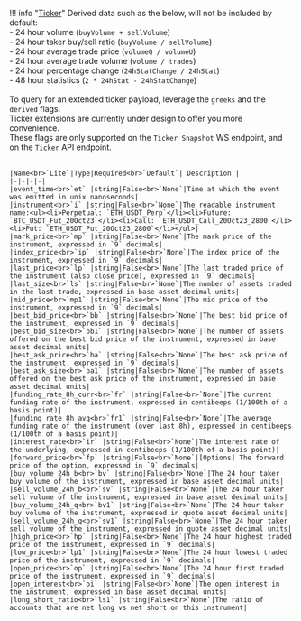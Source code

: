 !!! info "[Ticker](/../../schemas/ticker)"
    Derived data such as the below, will not be included by default:<br>  - 24 hour volume (`buyVolume + sellVolume`)<br>  - 24 hour taker buy/sell ratio (`buyVolume / sellVolume`)<br>  - 24 hour average trade price (`volumeQ / volumeU`)<br>  - 24 hour average trade volume (`volume / trades`)<br>  - 24 hour percentage change (`24hStatChange / 24hStat`)<br>  - 48 hour statistics (`2 * 24hStat - 24hStatChange`)<br><br>To query for an extended ticker payload, leverage the `greeks` and the `derived` flags.<br>Ticker extensions are currently under design to offer you more convenience.<br>These flags are only supported on the `Ticker Snapshot` WS endpoint, and on the `Ticker` API endpoint.<br><br>

    |Name<br>`Lite`|Type|Required<br>`Default`| Description |
    |-|-|-|-|
    |event_time<br>`et` |string|False<br>`None`|Time at which the event was emitted in unix nanoseconds|
    |instrument<br>`i` |string|False<br>`None`|The readable instrument name:<ul><li>Perpetual: `ETH_USDT_Perp`</li><li>Future: `BTC_USDT_Fut_20Oct23`</li><li>Call: `ETH_USDT_Call_20Oct23_2800`</li><li>Put: `ETH_USDT_Put_20Oct23_2800`</li></ul>|
    |mark_price<br>`mp` |string|False<br>`None`|The mark price of the instrument, expressed in `9` decimals|
    |index_price<br>`ip` |string|False<br>`None`|The index price of the instrument, expressed in `9` decimals|
    |last_price<br>`lp` |string|False<br>`None`|The last traded price of the instrument (also close price), expressed in `9` decimals|
    |last_size<br>`ls` |string|False<br>`None`|The number of assets traded in the last trade, expressed in base asset decimal units|
    |mid_price<br>`mp1` |string|False<br>`None`|The mid price of the instrument, expressed in `9` decimals|
    |best_bid_price<br>`bb` |string|False<br>`None`|The best bid price of the instrument, expressed in `9` decimals|
    |best_bid_size<br>`bb1` |string|False<br>`None`|The number of assets offered on the best bid price of the instrument, expressed in base asset decimal units|
    |best_ask_price<br>`ba` |string|False<br>`None`|The best ask price of the instrument, expressed in `9` decimals|
    |best_ask_size<br>`ba1` |string|False<br>`None`|The number of assets offered on the best ask price of the instrument, expressed in base asset decimal units|
    |funding_rate_8h_curr<br>`fr` |string|False<br>`None`|The current funding rate of the instrument, expressed in centibeeps (1/100th of a basis point)|
    |funding_rate_8h_avg<br>`fr1` |string|False<br>`None`|The average funding rate of the instrument (over last 8h), expressed in centibeeps (1/100th of a basis point)|
    |interest_rate<br>`ir` |string|False<br>`None`|The interest rate of the underlying, expressed in centibeeps (1/100th of a basis point)|
    |forward_price<br>`fp` |string|False<br>`None`|[Options] The forward price of the option, expressed in `9` decimals|
    |buy_volume_24h_b<br>`bv` |string|False<br>`None`|The 24 hour taker buy volume of the instrument, expressed in base asset decimal units|
    |sell_volume_24h_b<br>`sv` |string|False<br>`None`|The 24 hour taker sell volume of the instrument, expressed in base asset decimal units|
    |buy_volume_24h_q<br>`bv1` |string|False<br>`None`|The 24 hour taker buy volume of the instrument, expressed in quote asset decimal units|
    |sell_volume_24h_q<br>`sv1` |string|False<br>`None`|The 24 hour taker sell volume of the instrument, expressed in quote asset decimal units|
    |high_price<br>`hp` |string|False<br>`None`|The 24 hour highest traded price of the instrument, expressed in `9` decimals|
    |low_price<br>`lp1` |string|False<br>`None`|The 24 hour lowest traded price of the instrument, expressed in `9` decimals|
    |open_price<br>`op` |string|False<br>`None`|The 24 hour first traded price of the instrument, expressed in `9` decimals|
    |open_interest<br>`oi` |string|False<br>`None`|The open interest in the instrument, expressed in base asset decimal units|
    |long_short_ratio<br>`ls1` |string|False<br>`None`|The ratio of accounts that are net long vs net short on this instrument|
